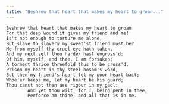 ```yaml
---
title: "Beshrew that heart that makes my heart to groan..."
---
```


	Beshrew that heart that makes my heart to groan
	For that deep wound it gives my friend and me!
	Is't not enough to torture me alone,
	But slave to slavery my sweet'st friend must be?
	Me from myself thy cruel eye hath taken,
	And my next self thou harder hast engross'd:
	Of him, myself, and thee, I am forsaken;
	A torment thrice threefold thus to be cross'd.
	Prison my heart in thy steel bosom's ward,
	But then my friend's heart let my poor heart bail;
	Whoe'er keeps me, let my heart be his guard;
	Thou canst not then use rigour in my gaol:
			And yet thou wilt; for I, being pent in thee,
			Perforce am thine, and all that is in me.

